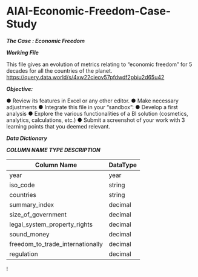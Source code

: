 # AIAI-Economic-Freedom-Case-Study

***The Case : Economic Freedom***

***Working File***

This file gives an evolution of metrics relating to “economic freedom” for 5 decades for all the
countries of the planet.
https://query.data.world/s/4xw22cieov57pfdwdf2pbiu2d65u42

***Objective:***

● Review its features in Excel or any other editor.
● Make necessary adjustments
● Integrate this file in your “sandbox”:
● Develop a first analysis
● Explore the various functionalities of a BI solution (cosmetics, analytics,
calculations, etc.)
● Submit a screenshot of your work with 3 learning points that you deemed
relevant.

***Data Dictionary***

***COLUMN NAME TYPE DESCRIPTION***

Column Name | DataType
------------| ------------
year | year
iso_code | string
countries| string
summary_index| decimal
size_of_government |decimal
legal_system_property_rights |decimal
sound_money |decimal
freedom_to_trade_internationally |decimal
regulation |decimal


! 
